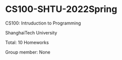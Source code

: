 # CS100-SHTU-2022Spring
CS100: Intruduction to Programming

ShanghaiTech University

Total: 10 Homeworks

Group member: None